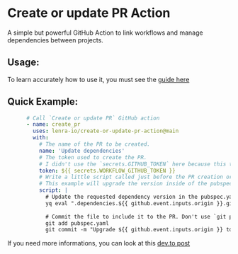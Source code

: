 # Create or update PR Action

A simple but powerful GitHub Action to link workflows and manage dependencies between projects.


## Usage: 

To learn accurately how to use it, you must see the [guide here](/examples)

## Quick Example:

```yaml
      # Call `Create or update PR` GitHub action
      - name: create_pr
        uses: lenra-io/create-or-update-pr-action@main
        with:
          # The name of the PR to be created.
          name: 'Update dependencies'
          # The token used to create the PR. 
          # I didn't use the `secrets.GITHUB_TOKEN` here because this token can't trigger workflow event if we push something or create a PR.
          token: ${{ secrets.WORKFLOW_GITHUB_TOKEN }}
          # Write a little script called just before the PR creation or update.
          # This example will upgrade the version inside of the pubspec.yaml and publish it in a new PR
          script: |
            # Update the requested dependency version in the pubspec.yaml file
            yq eval ".dependencies.${{ github.event.inputs.origin }}.git.ref = \"${{  github.event.inputs.version }}\"" -i pubspec.yaml
            
            # Commit the file to include it to the PR. Don't use `git push`, it's automatic so you don't have to do it yourself.
            git add pubspec.yaml
            git commit -m "Upgrade ${{ github.event.inputs.origin }} to ${{ github.event.inputs.version }}"
```

If you need more informations, you can look at this [dev.to post](https://dev.to/lenradevelopers/lenras-automatic-management-of-dependencies-i28)
